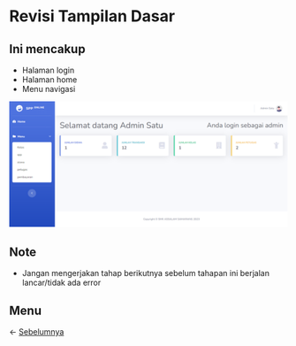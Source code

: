 # Revisi Tampilan Dasar
## Ini mencakup
- Halaman login
- Halaman home
- Menu navigasi

![Home](https://github.com/irawankilmer/spplast/blob/main/img/satu.png)

## Note
- Jangan mengerjakan tahap berikutnya sebelum tahapan ini berjalan lancar/tidak ada error

## Menu
<- [Sebelumnya](https://github.com/irawankilmer/spplast/tree/9-revisi-sistem-login)
